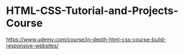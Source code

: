 # HTML-CSS-Tutorial-and-Projects-Course
https://www.udemy.com/course/in-depth-html-css-course-build-responsive-websites/
